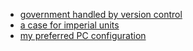- [government handled by version control](./govt_version_control.md)
- [a case for imperial units](./imperial_units.md)
- [my preferred PC configuration](../pc/index.md)
